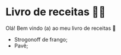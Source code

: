 # Livro de receitas :man_cook:

Olá! Bem vindo (a) ao meu livro de receitas :wave:

- Strogonoff de frango;
- Pavê;
